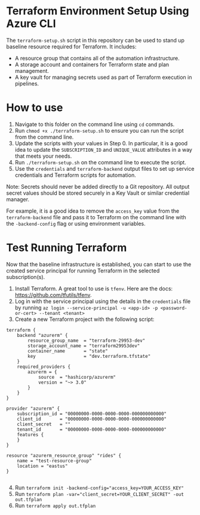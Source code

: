 # Terraform Environment Setup Using Azure CLI
The `terraform-setup.sh` script in this repository can be used to stand up baseline resource required for Terraform.  It includes:

* A resource group that contains all of the automation infrastructure.
* A storage account and containers for Terraform state and plan management.
* A key vault for managing secrets used as part of Terraform execution in pipelines.

# How to use
1. Navigate to this folder on the command line using `cd` commands.
2. Run `chmod +x ./terraform-setup.sh` to ensure you can run the script from the command line.
3. Update the scripts with your values in Step 0.  In particular, it is a good idea to update the `SUBSCRIPTION_ID` and `UNIQUE_VALUE` attributes in a way that meets your needs.
4. Run `./terraform-setup.sh` on the command line to execute the script.
5. Use the `credentials` and `terraform-backend` output files to set up service credentials and Terraform scripts for automation.

Note: Secrets should never be added directly to a Git repository.  All output secret values should be stored securely in a Key Vault or similar credential manager.

For example, it is a good idea to remove the `access_key` value from the `terraform-backend` file and pass it to Terraform on the command line with the `-backend-config` flag or using environment variables.

# Test Running Terraform
Now that the baseline infrastructure is established, you can start to use the created service principal for running Terraform in the selected subscription(s).

1. Install Terraform.  A great tool to use is `tfenv`.  Here are the docs: https://github.com/tfutils/tfenv.
2. Log in with the service principal using the details in the `credentials` file by running `az login --service-principal -u <app-id> -p <password-or-cert> --tenant <tenant>`
3. Create a new Terraform project with the following script:

```
terraform {
    backend "azurerm" {
        resource_group_name  = "terraform-29953-dev"
        storage_account_name = "terraform29953dev"
        container_name       = "state"
        key                  = "dev.terraform.tfstate"
    }
    required_providers {
        azurerm = {
            source  = "hashicorp/azurerm"
            version = "~> 3.0"
        }
    }
}

provider "azurerm" {
    subscription_id = "00000000-0000-0000-0000-000000000000"
    client_id       = "00000000-0000-0000-0000-000000000000"
    client_secret   = ""
    tenant_id       = "00000000-0000-0000-0000-000000000000"
    features {
    }
}

resource "azurerm_resource_group" "rides" {
    name = "test-resource-group"
    location = "eastus"
}


```
   
4. Run `terraform init -backend-config="access_key=YOUR_ACCESS_KEY"`
5. Run `terraform plan -var="client_secret=YOUR_CLIENT_SECRET" -out out.tfplan`
6. Run `terraform apply out.tfplan`